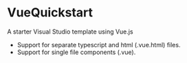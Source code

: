 # VueQuickstart

A starter Visual Studio template using Vue.js

- Support for separate typescript and html (.vue.html) files.
- Support for single file components (.vue).

